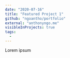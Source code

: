 ```yaml
---
date: "2020-07-16"
title: "Featured Project 1"
github: "ngoantho/portfolio"
external: "anthonyngo.me"
visibleInProjects: true
tags:
  - 
---
```


Lorem ipsum